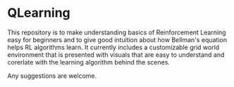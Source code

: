 # QLearning

This repository is to make understanding basics of Reinforcement Learning easy for beginners and to give good intuition about how Bellman's equation helps RL algorithms learn. It currently includes a customizable grid world environment that is presented with visuals that are easy to understand and corerlate with the learning algorithm behind the scenes.

Any suggestions are welcome.
